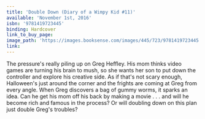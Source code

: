 ```yaml
---
title: 'Double Down (Diary of a Wimpy Kid #11)'
available: 'November 1st, 2016'
isbn: '9781419723445'
binding: Hardcover
link_to_buy_page:
image_path: 'https://images.booksense.com/images/445/723/9781419723445.jpg'
link:
---
```



The pressure's really piling up on Greg Heffley. His mom thinks video games are turning his brain to mush, so she wants her son to put down the controller and explore his creative side. As if that's not scary enough, Halloween's just around the corner and the frights are coming at Greg from every angle. When Greg discovers a bag of gummy worms, it sparks an idea. Can he get his mom off his back by making a movie . . . and will he become rich and famous in the process? Or will doubling down on this plan just double Greg's troubles?